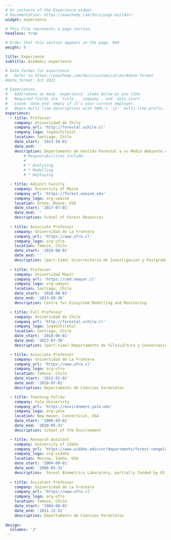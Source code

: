 ```yaml
---
# An instance of the Experience widget.
# Documentation: https://wowchemy.com/docs/page-builder/
widget: experience

# This file represents a page section.
headless: true

# Order that this section appears on the page. #40
weight: 9

title: Experience
subtitle: Academic experience

# Date format for experience
#   Refer to https://wowchemy.com/docs/customization/#date-format
#date_format: Oct 2022

# Experiences.
#   Add/remove as many `experience` items below as you like.
#   Required fields are `title`, `company`, and `date_start`.
#   Leave `date_end` empty if it's your current employer.
#   Begin multi-line descriptions with YAML's `|2-` multi-line prefix.
experience:
  - title: Professor
    company: Universidad de Chile
    company_url: 'http://forestal.uchile.cl'
    company_logo: logoUchileCol  
    location: Santiago, Chile
    date_start: '2023-10-01'
    date_end: ''
    description: Departamento de Gestión Forestal y su Medio Ambiente #|2-
        # Responsibilities include:
        # 
        # * Analysing
        # * Modelling
        # * Deploying

  - title: Adjunct Faculty
    company: University of Maine
    company_url: 'https://forest.umaine.edu'
    company_logo: org-umaine
    location: Orono, Maine, USA
    date_start: '2017-07-01'
    date_end: ''
    description: School of Forest Resources
    
  - title: Associate Professor
    company: Universidad de La Frontera
    company_url: 'https://www.ufro.cl'
    company_logo: org-ufro
    location: Temuco, Chile
    date_start: '2018-08-01'
    date_end: ''
    description: (part-time) Vicerrectoria de Investigacion y Postgrado
    
  - title: Professor
    company: Universidad Mayor
    company_url: 'https://cem.umayor.cl'
    company_logo: org-umayor
    location: Santiago, Chile
    date_start: '2018-08-01'
    date_end: '2023-09-30'
    description: Centre for Ecosystem Modelling and Monitoring

  - title: Full Professor
    company: Universidad de Chile
    company_url: 'http://forestal.uchile.cl'
    company_logo: logoUchileCol
    location: Santiago, Chile
    date_start: '2018-06-01'
    date_end: '2023-07-30'
    description: (part-time) Departamento de Silvicultura y Conservacion de La Naturaleza

  - title: Associate Professor
    company: Universidad de La Frontera
    company_url: 'https://www.ufro.cl'
    company_logo: org-ufro
    location: Temuco, Chile
    date_start: '2012-01-01'
    date_end: '2018-07-01'
    description: Departamento de Ciencias Forestales

  - title: Teaching Fellow
    company: Yale University
    company_url: 'https://environment.yale.edu'
    company_logo: org-yale
    location: New Haven, Connecticut, USA
    date_start: '2006-09-01'
    date_end: '2010-05-31'
    description: School of the Environment

  - title: Research Assitant
    company: University of Idaho
    company_url: 'https://www.uidaho.edu/cnr/departments/forest-rangeland-and-fire-sciences'
    company_logo: org-uidaho
    location: Moscow, Idaho, USA
    date_start: '2004-09-01'
    date_end: '2006-05-31'
    description:  Forest Biometrics Laboratory, partially funded by US Forest Service
    
  - title: Assistant Professor
    company: Universidad de La Frontera
    company_url: 'https://www.ufro.cl'
    company_logo: org-ufro
    location: Temuco, Chile
    date_start: '2004-08-01'
    date_end: '2011-12-31'
    description: Departamento de Ciencias Forestales
    
design:
  columns: '2'
---
```

